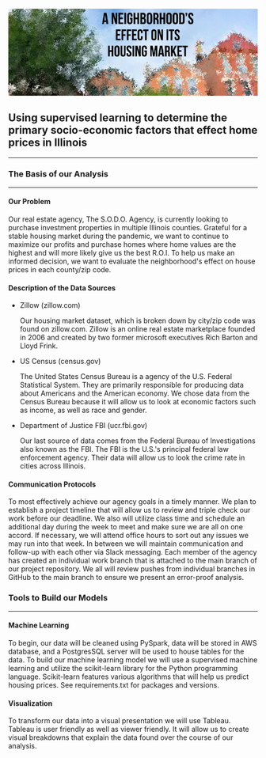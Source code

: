 ![Title Image](resources/title_image.jpg)

## Using supervised learning to determine the primary socio-economic factors that effect home prices in Illinois
---


### The Basis of our Analysis
***

#### Our Problem
Our real estate agency, The S.O.D.O. Agency, is currently looking to purchase investment properties in multiple Illinois counties. Grateful for a stable housing market during the pandemic, we want to continue to maximize our profits and purchase homes where home values are the highest and will more likely give us the best R.O.I. To help us make an informed decision, we want to evaluate the neighborhood's effect on house prices in each county/zip code.

#### Description of the Data Sources
- Zillow (zillow.com)

  Our housing market dataset, which is broken down by city/zip code was found on zillow.com. Zillow is an online real estate marketplace founded in 2006 and created by two       former microsoft executives Rich Barton and Lloyd Frink.
  
- US Census (census.gov)

  The United States Census Bureau is a agency of the U.S. Federal Statistical System. They are primarily responsible for producing data about Americans and the American           economy. We chose data from the Census Bureau because it will allow us to look at economic factors such as income, as well as race and gender.
  
- Department of Justice FBI (ucr.fbi.gov)

  Our last source of data comes from the Federal Bureau of Investigations also known as the FBI. The FBI is the U.S.'s principal federal law enforcement agency. Their data will   allow us to look the crime rate in cities across Illinois. 
  
  
  
#### Communication Protocols
To most effectively achieve our agency goals in a timely manner. We plan to establish a project timeline that will allow us to review and triple check our work before our deadline. We also will utilize class time and schedule an additional day during the week to meet and make sure we are all on one accord. If necessary, we will attend office hours to sort out any issues we may run into that week. In between we will maintain communication and follow-up with each other via Slack messaging. 
Each member of the agency has created an individual work branch that is attached to the main branch of our project repository. We all will review pushes from individual branches in GitHub to the main branch to ensure we present an error-proof analysis.



### Tools to Build our Models 
***

#### Machine Learning
To begin, our data will be cleaned using PySpark, data will be stored in AWS database, and a PostgresSQL server will be used to house tables for the data. To build our machine learning model we will use a supervised machine learning and utilize the scikit-learn library for the Python programming language. Scikit-learn features various algorithms that will help us predict housing prices. See requirements.txt for packages and versions.

#### Visualization 
To transform our data into a visual presentation we will use Tableau. Tableau is user friendly as well as viewer friendly. It will allow us to create visual breakdowns that explain the data found over the course of our analysis. 

